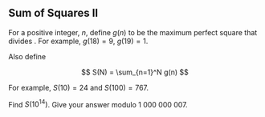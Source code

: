 ## Sum of Squares II

For a positive integer, $n$, define $g(n)$ to be the maximum perfect square that divides .
For example, $g(18)=9$, $g(19)=1$.

Also define

$$
S(N) = \sum_{n=1}^N g(n)
$$

For example, $S(10)=24$ and $S(100)=767$.

Find $S(10^{14})$. Give your answer modulo $1\ 000\ 000\ 007$.

